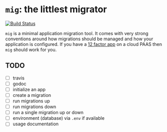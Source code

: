 # `mig`: the littlest migrator

[![Build Status](https://travis-ci.org/ngauthier/mig.svg?branch=master)](https://travis-ci.org/ngauthier/mig)

`mig` is a minimal application migration tool. It comes with very strong conventions around how
migrations should be managed and how your application is configured. If you have a
[12 factor app](https://12factor.net/) on a cloud PAAS then `mig` should work for you.

## TODO

- [ ] travis
- [ ] godoc
- [ ] initialize an app
- [ ] create a migration
- [ ] run migrations up
- [ ] run migrations down
- [ ] run a single migration up or down
- [ ] environment (database) via `.env` if available
- [ ] usage documentation